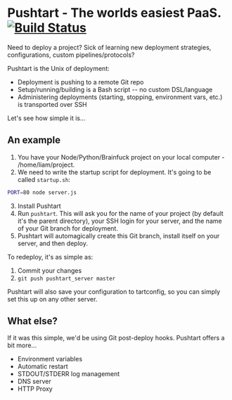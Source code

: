 
Pushtart - The worlds easiest PaaS. [![Build Status](https://travis-ci.org/twitchyliquid64/pushtart.svg?branch=master)](https://travis-ci.org/twitchyliquid64/pushtart)
=======================================

Need to deploy a project? Sick of learning new deployment strategies, configurations, custom pipelines/protocols?

Pushtart is the Unix of deployment:
 - Deployment is pushing to a remote Git repo
 - Setup/running/building is a Bash script -- no custom DSL/language
 - Administering deployments (starting, stopping, environment vars, etc.) is transported over SSH
 
Let's see how simple it is...

## An example
 1. You have your Node/Python/Brainfuck project on your local computer - /home/liam/project.
 2. We need to write the startup script for deployment. It's going to be called `startup.sh`:
```bash
PORT=80 node server.js
```
 3. Install Pushtart
 4. Run `pushtart`. This will ask you for the name of your project (by default it's the parent directory), your SSH login for your server, and the name of your Git branch for deployment.
 5. Pushtart will automagically create this Git branch, install itself on your server, and then deploy.

To redeploy, it's as simple as:
 1. Commit your changes
 2. `git push pushtart_server master`

Pushtart will also save your configuration to tartconfig, so you can simply set this up on any other server.

## What else?
If it was this simple, we'd be using Git post-deploy hooks. Pushtart offers a bit more...

 - Environment variables
 - Automatic restart
 - STDOUT/STDERR log management
 - DNS server
 - HTTP Proxy

